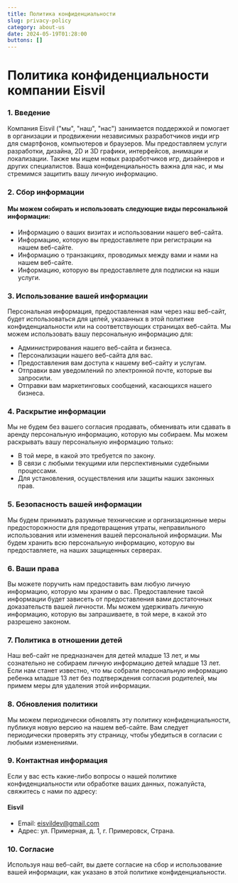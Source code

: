 ```yaml
---
title: Политика конфиденциальности
slug: privacy-policy
category: about-us
date: 2024-05-19T01:28:00
buttons: []
---
```

# Политика конфиденциальности компании Eisvil

### 1. Введение

Компания Eisvil ("мы", "наш", "нас") занимается поддержкой и помогает в организации и продвижении независимых разработчиков инди игр для смартфонов, компьютеров и браузеров. Мы предоставляем услуги разработки, дизайна, 2D и 3D графики, интерфейсов, анимации и локализации. Также мы ищем новых разработчиков игр, дизайнеров и других специалистов. Ваша конфиденциальность важна для нас, и мы стремимся защитить вашу личную информацию.

### 2. Сбор информации

#### Мы можем собирать и использовать следующие виды персональной информации:

* Информацию о ваших визитах и использовании нашего веб-сайта.
* Информацию, которую вы предоставляете при регистрации на нашем веб-сайте.
* Информацию о транзакциях, проводимых между вами и нами на нашем веб-сайте.
* Информацию, которую вы предоставляете для подписки на наши услуги.

### 3. Использование вашей информации

Персональная информация, предоставленная нам через наш веб-сайт, будет использоваться для целей, указанных в этой политике конфиденциальности или на соответствующих страницах веб-сайта. Мы можем использовать вашу персональную информацию для:

* Администрирования нашего веб-сайта и бизнеса.
* Персонализации нашего веб-сайта для вас.
* Предоставления вам доступа к нашему веб-сайту и услугам.
* Отправки вам уведомлений по электронной почте, которые вы запросили.
* Отправки вам маркетинговых сообщений, касающихся нашего бизнеса.

### 4. Раскрытие информации

Мы не будем без вашего согласия продавать, обменивать или сдавать в аренду персональную информацию, которую мы собираем. Мы можем раскрывать вашу персональную информацию только:

* В той мере, в какой это требуется по закону.
* В связи с любыми текущими или перспективными судебными процессами.
* Для установления, осуществления или защиты наших законных прав.

### 5. Безопасность вашей информации

Мы будем принимать разумные технические и организационные меры предосторожности для предотвращения утраты, неправильного использования или изменения вашей персональной информации. Мы будем хранить всю персональную информацию, которую вы предоставляете, на наших защищенных серверах.

### 6. Ваши права

Вы можете поручить нам предоставить вам любую личную информацию, которую мы храним о вас. Предоставление такой информации будет зависеть от предоставления вами достаточных доказательств вашей личности. Мы можем удерживать личную информацию, которую вы запрашиваете, в той мере, в какой это разрешено законом.

### 7. Политика в отношении детей

Наш веб-сайт не предназначен для детей младше 13 лет, и мы сознательно не собираем личную информацию детей младше 13 лет. Если нам станет известно, что мы собрали персональную информацию ребенка младше 13 лет без подтверждения согласия родителей, мы примем меры для удаления этой информации.

### 8. Обновления политики

Мы можем периодически обновлять эту политику конфиденциальности, публикуя новую версию на нашем веб-сайте. Вам следует периодически проверять эту страницу, чтобы убедиться в согласии с любыми изменениями.

### 9. Контактная информация

Если у вас есть какие-либо вопросы о нашей политике конфиденциальности или обработке ваших данных, пожалуйста, свяжитесь с нами по адресу:

#### Eisvil

* Email: [eisvildev@gmail.com](mailto:eisvildev@gmail.com)
* Адрес: ул. Примерная, д. 1, г. Примеровск, Страна.

### 10. Согласие

Используя наш веб-сайт, вы даете согласие на сбор и использование вашей информации, как указано в этой политике конфиденциальности.
